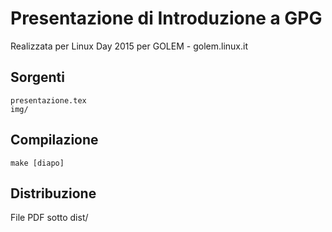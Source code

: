 # Presentazione di Introduzione a GPG
Realizzata per Linux Day 2015 per GOLEM - golem.linux.it

## Sorgenti
	presentazione.tex
	img/

## Compilazione
	make [diapo]

## Distribuzione
File PDF sotto dist/

